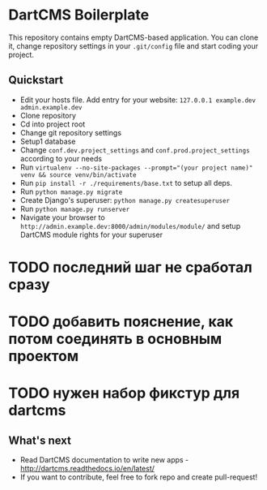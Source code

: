 DartCMS Boilerplate
===================

This repository contains empty DartCMS-based application.
You can clone it, change repository settings in your `.git/config` file and start coding your project.

Quickstart
----------

- Edit your hosts file. Add entry for your website: `127.0.0.1 example.dev admin.example.dev`
- Clone repository
- Cd into project root
- Change git repository settings
- Setup1 database
- Change `conf.dev.project_settings` and `conf.prod.project_settings` according to your needs
- Run `virtualenv --no-site-packages --prompt="(your project name)" venv && source venv/bin/activate`
- Run `pip install -r ./requirements/base.txt` to setup all deps.
- Run `python manage.py migrate`
- Create Django's superuser: `python manage.py createsuperuser`
- Run `python manage.py runserver`
- Navigate your browser to `http://admin.example.dev:8000/admin/modules/module/` and setup DartCMS module rights for your superuser

# TODO последний шаг не сработал сразу
# TODO добавить пояснение, как потом соединять в основным проектом
# TODO нужен набор фикстур для dartcms

What's next
-----------

- Read DartCMS documentation to write new apps - http://dartcms.readthedocs.io/en/latest/
- If you want to contribute, feel free to fork repo and create pull-request!